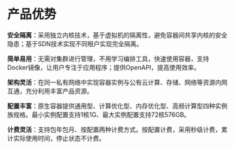 # 产品优势

**安全隔离**：采用独立内核技术，基于虚拟机的隔离性，避免容器间共享内核的安全隐患；基于SDN技术实现不同租户实现完全隔离。

**简单易用**：无需对集群进行管理，不用学习编排工具，快速使用容器，支持Docker镜像，让用户专注于应用程序；提供OpenAPI，提高使用效率。

**架构灵活**：在同一私有网络中实现容器实例与公有云计算、存储、网络等资源内网互通，充分利用丰富产品资源。

**配置丰富**：原生容器提供通用型、计算优化型、内存优化型、高频计算型四种实例族规格。最小实例配置支持1核1G、最大实例配置支持72核576GB。

**计费灵活**：支持包年包月、按配置两种计费方式。按配置计费，采用秒级计费，累计实际使用时间，停止状态不计费。

